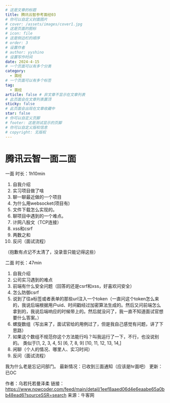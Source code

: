 ```yaml
---
# 这是文章的标题
title: 腾讯云智参考面经03
# 你可以自定义封面图片
# cover: /assets/images/cover1.jpg
# 这是页面的图标
# icon: file
# 这是侧边栏的顺序
# order: 3
# 设置作者
# author: yyshino
# 设置写作时间
date: 2024-4-15
# 一个页面可以有多个分类
category:
  - 面经
# 一个页面可以有多个标签
tag:
  - 面经
article: false # 非文章不显示在文章列表
# 此页面会在文章列表置顶
sticky: false
# 此页面会出现在文章收藏中
star: false
# 你可以自定义页脚
# footer: 这是测试显示的页脚
# 你可以自定义版权信息
# copyright: 无版权
---
```




# 腾讯云智一面二面

一面 时长：1h10min
1. 自我介绍
2. 实习项目做了啥
3. 聊一聊最近做的一个项目
4. 为什么用websocket(项目有)
5. 文件下载怎么实现的。
6. 聊项目中遇到的一个难点。
7. 计网八股文（TCP连接）
8. xss和csrf
9. 两数之和
10. 反问（面试流程）

（抱歉有点记不太清了，没录音只能记得这些）

二面 时长：47min
1. 自我介绍
2. 公司实习遇到的难点
3. 前端有什么安全问题（回答的还是csrf和xss，好喜欢问安全）
4. 怎么防御csrf
5. 说到了往a标签或者表单的那些url注入一个token（一直问这个token怎么来的，我说后端根据用户uid、时间戳经过加密算法生成的。然后又问前端怎么拿到的，我说后端响应的时候带上的。然后就没问了，我一直不知道面试官想要什么答案。）
6. 螺旋数组（写出来了，面试官给的用例过了，但是我自己感觉有问题，讲了下思路）
7. 如果这个数组不规范你这个方法能行吗？叫我运行了一下，不行，也没说别的。
    类似于[1, 2, 3, 4, 5]
       [6, 7, 8, 9]
       [10, 11, 12, 13, 14,]
7. 闲聊（个人的情况、哪里人、实习时间）
8. 反问（面试流程）

我为什么老是忘记问部门。
最新情况：已收到三面通知（应该是hr面吧）
更新：已OC

作者：乌若托若曼泽柔
链接：https://www.nowcoder.com/feed/main/detail/1eef8aaed06d4e6eaabe65a0bb48ead6?sourceSSR=search
来源：牛客网